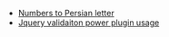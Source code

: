 <ul>
  <li><a target="_blank" href="https://rasadeghnasab.github.io/number-to-letter">Numbers to Persian letter</a></li>
  <li><a target="_blank" href="https://rasadeghnasab.github.io/jquery-validation-power">Jquery validaiton power plugin usage</a></li>
</ul>
